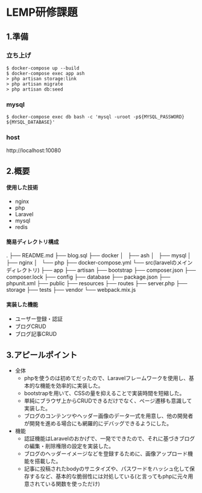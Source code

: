 # LEMP研修課題

## 1.準備

### 立ち上げ
```
$ docker-compose up --build
$ docker-compose exec app ash
> php artisan storage:link
> php artisan migrate
> php artisan db:seed
```

### mysql
```
$ docker-compose exec db bash -c 'mysql -uroot -p${MYSQL_PASSWORD} ${MYSQL_DATABASE}'
```
### host

http://localhost:10080

## 2.概要

#### 使用した技術
* nginx
* php
* Laravel
* mysql
* redis

#### 簡易ディレクトリ構成
.
├── README.md
├── blog.sql
├── docker
│   ├── ash
│   ├── mysql
│   ├── nginx
│   └── php
├── docker-compose.yml
└── src(laravelのメインディレクトリ)
    ├── app
    ├── artisan
    ├── bootstrap
    ├── composer.json
    ├── composer.lock
    ├── config
    ├── database
    ├── package.json
    ├── phpunit.xml
    ├── public
    ├── resources
    ├── routes
    ├── server.php
    ├── storage
    ├── tests
    ├── vendor
    └── webpack.mix.js

#### 実装した機能

* ユーザー登録・認証
* ブログCRUD
* ブログ記事CRUD

## 3.アピールポイント

* 全体
  * phpを使うのは初めてだったので、Laravelフレームワークを使用し、基本的な機能を効率的に実装した。
  * bootstrapを用いて、CSSの量を抑えることで実装時間を短縮した。
  * 単純にブラウザ上からCRUDできるだけでなく、ページ遷移も意識して実装した。
  * ブログのコンテンツやヘッダー画像のデータ一式を用意し、他の開発者が開発を進める場合にも網羅的にデバッグできるようにした。
* 機能
  * 認証機能はLaravelのおかげで、一発でできたので、それに基づきブログの編集・削除権限の設定を実装した。
  * ブログのヘッダーイメージなどを登録するために、画像アップロード機能を搭載した。
  * 記事に投稿されたbodyのサニタイズや、パスワードをハッシュ化して保存するなど、基本的な脆弱性には対処している(と言ってもphpに元々用意されている関数を使っただけ)
